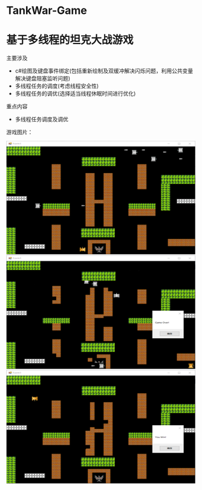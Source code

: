 # TankWar-Game
基于多线程的坦克大战游戏
======================

主要涉及
* c#绘图及键盘事件绑定(包括重新绘制及双缓冲解决闪烁问题，利用公共变量解决键盘阻塞监听问题)
* 多线程任务的调度(考虑线程安全性)
* 多线程任务的调优(选择适当线程休眠时间进行优化)

重点内容
* 多线程任务调度及调优

游戏图片：

<img src="https://github.com/luocr7/TankWar-Game/blob/master/坦克大战/MainForm/MainForm/bin/Debug/Img/游戏中.png" width="500" height="300">
<img src="https://github.com/luocr7/TankWar-Game/blob/master/坦克大战/MainForm/MainForm/bin/Debug/Img/游戏结束.png" width="500"height="300">
<img src="https://github.com/luocr7/TankWar-Game/blob/master/坦克大战/MainForm/MainForm/bin/Debug/Img/玩家胜利.png" width="500"height="300">
